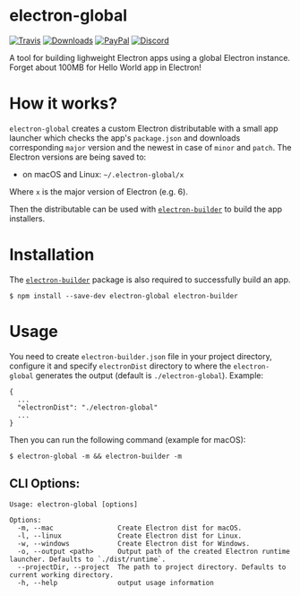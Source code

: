 # electron-global

[![Travis](https://img.shields.io/travis/com/sentialx/electron-global.svg?style=flat-square)](https://travis-ci.com/sentialx/electron-global)
[![Downloads](https://img.shields.io/github/downloads/sentialx/electron-global/total.svg?style=flat-square)](https://github.com/sentialx/electron-global/releases)
[![PayPal](https://img.shields.io/badge/PayPal-Donate-brightgreen?style=flat-square)](https://www.paypal.com/cgi-bin/webscr?cmd=_s-xclick&hosted_button_id=VCPPFUAL4R6M6&source=url)
[![Discord](https://discordapp.com/api/guilds/307605794680209409/widget.png?style=shield)](https://discord.gg/P7Vn4VX)

A tool for building lighweight Electron apps using a global Electron instance. Forget about 100MB for Hello World app in Electron!

# How it works?

`electron-global` creates a custom Electron distributable with a small app launcher which checks the app's `package.json` and downloads corresponding `major` version and the newest in case of `minor` and `patch`. The Electron versions are being saved to:

- on macOS and Linux: `~/.electron-global/x`

Where `x` is the major version of Electron (e.g. 6).

Then the distributable can be used with [`electron-builder`](https://github.com/electron-userland/electron-builder) to build the app installers.

# Installation

The [`electron-builder`](https://github.com/electron-userland/electron-builder) package is also required to successfully build an app.

```
$ npm install --save-dev electron-global electron-builder
```

# Usage

You need to create `electron-builder.json` file in your project directory, configure it and specify `electronDist` directory to where the `electron-global` generates the output (default is `./electron-global`). Example:

```
{
  ...
  "electronDist": "./electron-global"
  ...
}
```

Then you can run the following command (example for macOS):

```
$ electron-global -m && electron-builder -m
```

## CLI Options:
```
Usage: electron-global [options]

Options:
  -m, --mac                Create Electron dist for macOS.
  -l, --linux              Create Electron dist for Linux.
  -w, --windows            Create Electron dist for Windows.
  -o, --output <path>      Output path of the created Electron runtime launcher. Defaults to `./dist/runtime`.
  --projectDir, --project  The path to project directory. Defaults to current working directory.
  -h, --help               output usage information
```
